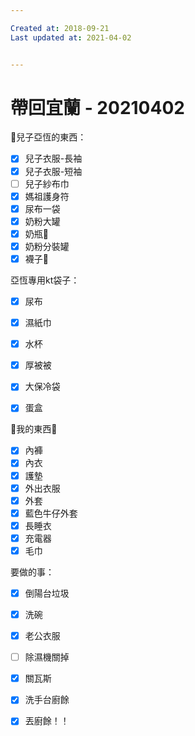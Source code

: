 ```yaml
---

Created at: 2018-09-21
Last updated at: 2021-04-02


---
```


# 帶回宜蘭 - 20210402


👦兒子亞恆的東西：

* [x] 兒子衣服-長袖
* [x] 兒子衣服-短袖
* [ ] 兒子紗布巾
* [x] 媽祖護身符
* [x] 尿布一袋
* [x] 奶粉大罐
* [x] 奶瓶🍼
* [x] 奶粉分裝罐
* [x] 襪子🧦

亞恆專用kt袋子：

* [x] 尿布
* [x] 濕紙巾
* [x] 水杯
* [x] 厚被被

* [x] 大保冷袋
* [x] 蛋盒

🥨我的東西🥨

* [x] 內褲
* [x] 內衣
* [x] 護墊
* [x] 外出衣服
* [x] 外套
* [x] 藍色牛仔外套
* [x] 長睡衣
* [x] 充電器
* [x] 毛巾

要做的事：

* [x] 倒陽台垃圾
* [x] 洗碗
* [x] 老公衣服
* [ ] 除濕機關掉
* [x] 關瓦斯
* [x] 洗手台廚餘
* [x] 丟廚餘！！


